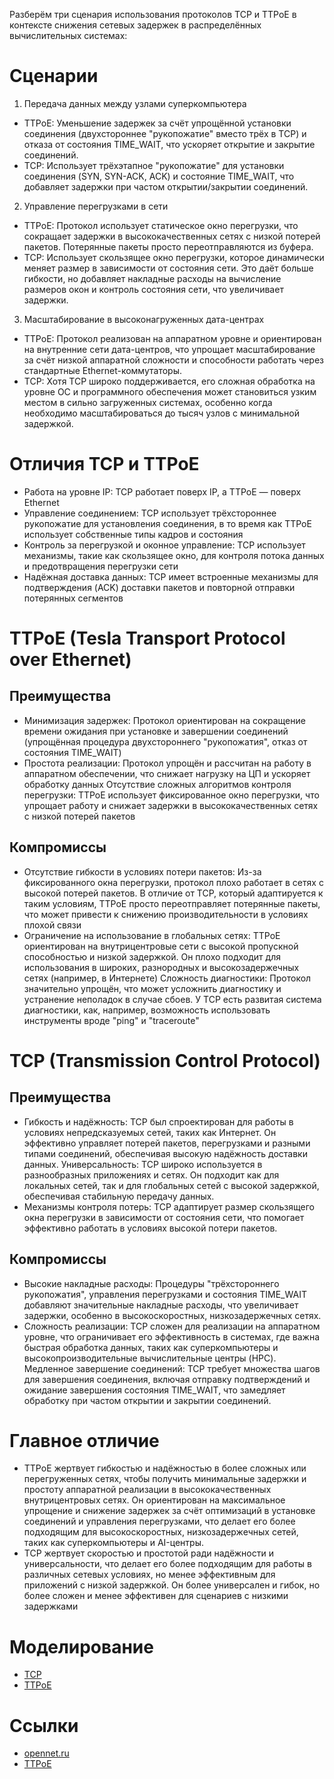 Разберём три сценария использования протоколов TCP и TTPoE в контексте снижения сетевых задержек в распределённых вычислительных системах:

# Сценарии
1. Передача данных между узлами суперкомпьютера
- TTPoE: Уменьшение задержек за счёт упрощённой установки соединения (двухстороннее "рукопожатие" вместо трёх в TCP) и отказа от состояния TIME_WAIT, что ускоряет открытие и закрытие соединений.
- TCP: Использует трёхэтапное "рукопожатие" для установки соединения (SYN, SYN-ACK, ACK) и состояние TIME_WAIT, что добавляет задержки при частом открытии/закрытии соединений.
2. Управление перегрузками в сети
- TTPoE: Протокол использует статическое окно перегрузки, что сокращает задержки в высококачественных сетях с низкой потерей пакетов. Потерянные пакеты просто переотправляются из буфера.
- TCP: Использует скользящее окно перегрузки, которое динамически меняет размер в зависимости от состояния сети. Это даёт больше гибкости, но добавляет накладные расходы на вычисление размеров окон и контроль состояния сети, что увеличивает задержки.
3. Масштабирование в высоконагруженных дата-центрах
- TTPoE: Протокол реализован на аппаратном уровне и ориентирован на внутренние сети дата-центров, что упрощает масштабирование за счёт низкой аппаратной сложности и способности работать через стандартные Ethernet-коммутаторы.
- TCP: Хотя TCP широко поддерживается, его сложная обработка на уровне ОС и программного обеспечения может становиться узким местом в сильно загруженных системах, особенно когда необходимо масштабироваться до тысяч узлов с минимальной задержкой.

# Отличия TCP и TTPoE
- Работа на уровне IP: TCP работает поверх IP, а TTPoE — поверх Ethernet
- Управление соединением: TCP использует трёхстороннее рукопожатие для установления соединения, в то время как TTPoE использует собственные типы кадров и состояния
- Контроль за перегрузкой и оконное управление: TCP использует механизмы, такие как скользящее окно, для контроля потока данных и предотвращения перегрузки сети
- Надёжная доставка данных: TCP имеет встроенные механизмы для подтверждения (ACK) доставки пакетов и повторной отправки потерянных сегментов

# TTPoE (Tesla Transport Protocol over Ethernet)
## Преимущества
- Минимизация задержек: Протокол ориентирован на сокращение времени ожидания при установке и завершении соединений (упрощённая процедура двухстороннего "рукопожатия", отказ от состояния TIME_WAIT)
- Простота реализации: Протокол упрощён и рассчитан на работу в аппаратном обеспечении, что снижает нагрузку на ЦП и ускоряет обработку данных
Отсутствие сложных алгоритмов контроля перегрузки: TTPoE использует фиксированное окно перегрузки, что упрощает работу и снижает задержки в высококачественных сетях с низкой потерей пакетов
## Компромиссы
- Отсутствие гибкости в условиях потери пакетов: Из-за фиксированного окна перегрузки, протокол плохо работает в сетях с высокой потерей пакетов. В отличие от TCP, который адаптируется к таким условиям, TTPoE просто переотправляет потерянные пакеты, что может привести к снижению производительности в условиях плохой связи
- Ограничение на использование в глобальных сетях: TTPoE ориентирован на внутрицентровые сети с высокой пропускной способностью и низкой задержкой. Он плохо подходит для использования в широких, разнородных и высокозадержечных сетях (например, в Интернете)
Сложность диагностики: Протокол значительно упрощён, что может усложнить диагностику и устранение неполадок в случае сбоев. У TCP есть развитая система диагностики, как, например, возможность использовать инструменты вроде "ping" и "traceroute"

# TCP (Transmission Control Protocol)
## Преимущества
- Гибкость и надёжность: TCP был спроектирован для работы в условиях непредсказуемых сетей, таких как Интернет. Он эффективно управляет потерей пакетов, перегрузками и разными типами соединений, обеспечивая высокую надёжность доставки данных.
Универсальность: TCP широко используется в разнообразных приложениях и сетях. Он подходит как для локальных сетей, так и для глобальных сетей с высокой задержкой, обеспечивая стабильную передачу данных.
- Механизмы контроля потерь: TCP адаптирует размер скользящего окна перегрузки в зависимости от состояния сети, что помогает эффективно работать в условиях высокой потери пакетов.
## Компромиссы
- Высокие накладные расходы: Процедуры "трёхстороннего рукопожатия", управления перегрузками и состояния TIME_WAIT добавляют значительные накладные расходы, что увеличивает задержки, особенно в высокоскоростных, низкозадержечных сетях.
- Сложность реализации: TCP сложен для реализации на аппаратном уровне, что ограничивает его эффективность в системах, где важна быстрая обработка данных, таких как суперкомпьютеры и высокопроизводительные вычислительные центры (HPC).
Медленное завершение соединений: TCP требует множества шагов для завершения соединения, включая отправку подтверждений и ожидание завершения состояния TIME_WAIT, что замедляет обработку при частом открытии и закрытии соединений.

# Главное отличие
- TTPoE жертвует гибкостью и надёжностью в более сложных или перегруженных сетях, чтобы получить минимальные задержки и простоту аппаратной реализации в высококачественных внутрицентровых сетях. Он ориентирован на максимальное упрощение и снижение задержек за счёт оптимизаций в установке соединений и управления перегрузками, что делает его более подходящим для высокоскоростных, низкозадержечных сетей, таких как суперкомпьютеры и AI-центры.
- TCP жертвует скоростью и простотой ради надёжности и универсальности, что делает его более подходящим для работы в различных сетевых условиях, но менее эффективным для приложений с низкой задержкой. Он более универсален и гибок, но более сложен и менее эффективен для сценариев с низкими задержками

# Моделирование
- [TCP](https://github.com/Hedgehogues/Benchmarks/blob/main/code/protocol/tcp.py)
- [TTPoE](https://github.com/Hedgehogues/Benchmarks/blob/main/code/protocol/ttpoe.py)

# Ссылки
- [opennet.ru](https://www.opennet.ru/opennews/art.shtml?num=61920)
- [TTPoE](https://github.com/teslamotors/ttpoe/)
